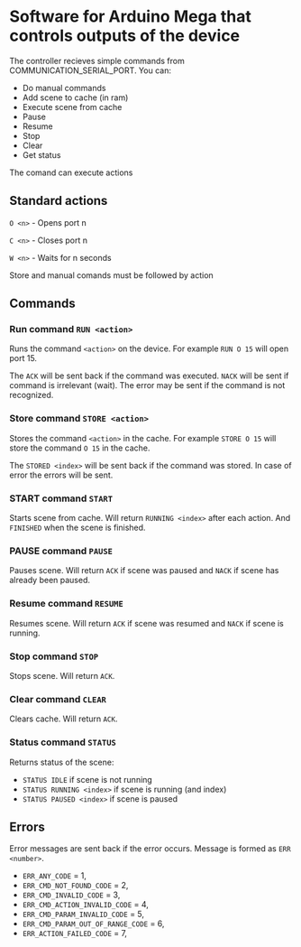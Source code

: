 # Software for Arduino Mega that controls outputs of the device
The controller recieves simple commands from COMMUNICATION_SERIAL_PORT. You can:
- Do manual commands
- Add scene to cache (in ram)
- Execute scene from cache
- Pause
- Resume
- Stop
- Clear
- Get status

The comand can execute actions

## Standard actions
`O <n>` - Opens port n

`C <n>` - Closes port n

`W <n>` - Waits for n seconds

Store and manual comands must be followed by action

## Commands

### Run command `RUN <action>`
Runs the command `<action>` on the device.
For example `RUN O 15` will open port 15.

The `ACK` will be sent back if the command was executed. `NACK` will be sent if command is irrelevant (wait). The error may be sent if the command is not recognized.

### Store command `STORE <action>`
Stores the command `<action>` in the cache.
For example `STORE O 15` will store the command `O 15` in the cache.

The `STORED <index>` will be sent back if the command was stored. In case of error the errors will be sent.

### START command `START`
Starts scene from cache.
Will return `RUNNING <index>` after each action. And `FINISHED` when the scene is finished.

### PAUSE command `PAUSE`
Pauses scene.
Will return `ACK` if scene was paused and `NACK` if scene has already been paused.


### Resume command `RESUME`
Resumes scene.
Will return `ACK` if scene was resumed and `NACK` if scene is running.


### Stop command `STOP`
Stops scene.
Will return `ACK`.


### Clear command `CLEAR`
Clears cache.
Will return `ACK`.


### Status command `STATUS`
Returns status of the scene:
- `STATUS IDLE` if scene is not running 
- `STATUS RUNNING <index>` if scene is running (and index)
- `STATUS PAUSED <index>` if scene is paused


## Errors
Error messages are sent back if the error occurs. Message is formed as `ERR <number>`.

- `ERR_ANY_CODE` = 1,
- `ERR_CMD_NOT_FOUND_CODE` = 2,
- `ERR_CMD_INVALID_CODE` = 3,
- `ERR_CMD_ACTION_INVALID_CODE` = 4,
- `ERR_CMD_PARAM_INVALID_CODE` = 5,
- `ERR_CMD_PARAM_OUT_OF_RANGE_CODE` = 6,
- `ERR_ACTION_FAILED_CODE` = 7,

